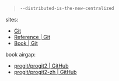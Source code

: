 
> ~~~ sh
> --distributed-is-the-new-centralized
> ~~~
> 


[site]: https://git-scm.com
[docs]: https://git-scm.com/docs
[book]: https://git-scm.com/book

sites: 

- [Git][site]
- [Reference | Git][docs]
- [Book | Git][book]

book airgap: 

[book-repo]: https://github.com/progit/progit2.git
[book-zh-repo]: https://github.com/progit/progit2-zh.git

- [progit/progit2 | GitHub][book-repo]
- [progit/progit2-zh | GitHub][book-zh-repo]
